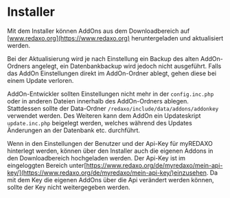 # Installer

Mit dem Installer können AddOns aus dem Downloadbereich auf [www.redaxo.org](https://www.redaxo.org) heruntergeladen und aktualisiert werden.

Bei der Aktualisierung wird je nach Einstellung ein Backup des alten AddOn-Ordners angelegt, ein Datenbankbackup wird jedoch nicht ausgeführt. Falls das AddOn Einstellungen direkt im AddOn-Ordner ablegt, gehen diese bei einem Update verloren.

AddOn-Entwickler sollten Einstellungen nicht mehr in der `config.inc.php` oder in anderen Dateien innerhalb des AddOn-Ordners ablegen. Stattdessen sollte der Data-Ordner `/redaxo/include/data/addons/addonkey` verwendet werden.
Des Weiteren kann dem AddOn ein Updateskript `update.inc.php` beigelegt werden, welches während des Updates Änderungen an der Datenbank etc. durchführt.

Wenn in den Einstellungen der Benutzer und der Api-Key für myREDAXO hinterlegt werden, können über den Installer auch die eigenen Addons in den Downloadbereich hochgeladen werden. Der Api-Key ist im eingeloggten Bereich unter[https://www.redaxo.org/de/myredaxo/mein-api-key/](https://www.redaxo.org/de/myredaxo/mein-api-key/)einzusehen. Da mit dem Key die eigenen AddOns über die Api verändert werden können, sollte der Key nicht weitergegeben werden.

